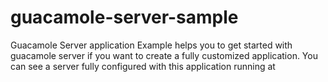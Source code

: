 guacamole-server-sample
=======================

Guacamole Server application Example helps you to get started with guacamole server 
if you want to create a fully customized application. 
You can see a server fully configured with this application running at


